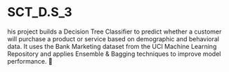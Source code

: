# SCT_D.S_3
his project builds a Decision Tree Classifier to predict whether a customer will purchase a product or service based on demographic and behavioral data. It uses the Bank Marketing dataset from the UCI Machine Learning Repository and applies Ensemble &amp; Bagging techniques to improve model performance. 🚀
